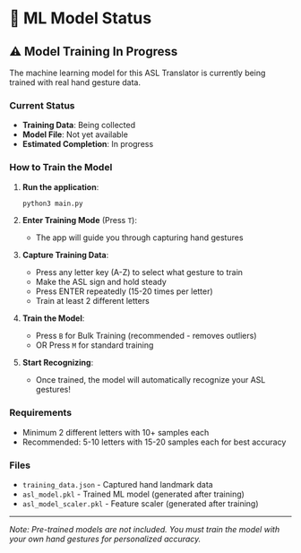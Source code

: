 # 🤖 ML Model Status

## ⚠️ Model Training In Progress

The machine learning model for this ASL Translator is currently being trained with real hand gesture data.

### Current Status
- **Training Data**: Being collected
- **Model File**: Not yet available
- **Estimated Completion**: In progress

### How to Train the Model

1. **Run the application**:
   ```bash
   python3 main.py
   ```

2. **Enter Training Mode** (Press `T`):
   - The app will guide you through capturing hand gestures

3. **Capture Training Data**:
   - Press any letter key (A-Z) to select what gesture to train
   - Make the ASL sign and hold steady
   - Press ENTER repeatedly (15-20 times per letter)
   - Train at least 2 different letters

4. **Train the Model**:
   - Press `B` for Bulk Training (recommended - removes outliers)
   - OR Press `M` for standard training

5. **Start Recognizing**:
   - Once trained, the model will automatically recognize your ASL gestures!

### Requirements
- Minimum 2 different letters with 10+ samples each
- Recommended: 5-10 letters with 15-20 samples each for best accuracy

### Files
- `training_data.json` - Captured hand landmark data
- `asl_model.pkl` - Trained ML model (generated after training)
- `asl_model_scaler.pkl` - Feature scaler (generated after training)

---

*Note: Pre-trained models are not included. You must train the model with your own hand gestures for personalized accuracy.*
